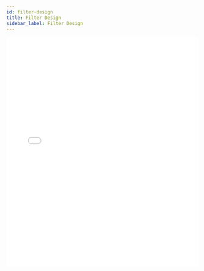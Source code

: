```yaml
---
id: filter-design
title: Filter Design
sidebar_label: Filter Design
---
```


<iframe src="//fast.wistia.net/embed/iframe/g05sgqnlbs?videoFoam=true"
allowtransparency="true" frameBorder="0" scrolling="no" className="wistia_embed"
name="wistia_embed" allowFullScreen  width="100%" height="600"></iframe>
<script src="//fast.wistia.net/assets/external/iframe-api-v1.js"></script>
<br/>